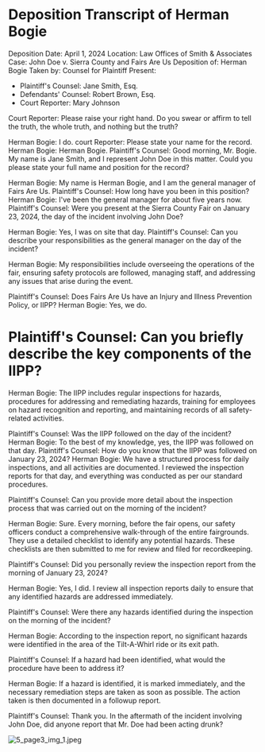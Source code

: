 # Deposition Transcript of Herman Bogie 

Deposition Date: April 1, 2024
Location: Law Offices of Smith \& Associates
Case: John Doe v. Sierra County and Fairs Are Us
Deposition of: Herman Bogie
Taken by: Counsel for Plaintiff
Present:

- Plaintiff's Counsel: Jane Smith, Esq.
- Defendants' Counsel: Robert Brown, Esq.
- Court Reporter: Mary Johnson

Court Reporter: Please raise your right hand. Do you swear or affirm to tell the truth, the whole truth, and nothing but the truth?

Herman Bogie: I do.
court Reporter: Please state your name for the record.
Herman Bogie: Herman Bogie.
Plaintiff's Counsel: Good morning, Mr. Bogie. My name is Jane Smith, and I represent John Doe in this matter. Could you please state your full name and position for the record?

Herman Bogie: My name is Herman Bogie, and I am the general manager of Fairs Are Us.
Plaintiff's Counsel: How long have you been in this position?
Herman Bogie: I've been the general manager for about five years now.
Plaintiff's Counsel: Were you present at the Sierra County Fair on January 23, 2024, the day of the incident involving John Doe?

Herman Bogie: Yes, I was on site that day.
Plaintiff's Counsel: Can you describe your responsibilities as the general manager on the day of the incident?

Herman Bogie: My responsibilities include overseeing the operations of the fair, ensuring safety protocols are followed, managing staff, and addressing any issues that arise during the event.

Plaintiff's Counsel: Does Fairs Are Us have an Injury and Illness Prevention Policy, or IIPP?
Herman Bogie: Yes, we do.

# Plaintiff's Counsel: Can you briefly describe the key components of the IIPP? 

Herman Bogie: The IIPP includes regular inspections for hazards, procedures for addressing and remediating hazards, training for employees on hazard recognition and reporting, and maintaining records of all safety-related activities.

Plaintiff's Counsel: Was the IIPP followed on the day of the incident?
Herman Bogie: To the best of my knowledge, yes, the IIPP was followed on that day.
Plaintiff's Counsel: How do you know that the IIPP was followed on January 23, 2024?
Herman Bogie: We have a structured process for daily inspections, and all activities are documented. I reviewed the inspection reports for that day, and everything was conducted as per our standard procedures.

Plaintiff's Counsel: Can you provide more detail about the inspection process that was carried out on the morning of the incident?

Herman Bogie: Sure. Every morning, before the fair opens, our safety officers conduct a comprehensive walk-through of the entire fairgrounds. They use a detailed checklist to identify any potential hazards. These checklists are then submitted to me for review and filed for recordkeeping.

Plaintiff's Counsel: Did you personally review the inspection report from the morning of January 23, 2024?

Herman Bogie: Yes, I did. I review all inspection reports daily to ensure that any identified hazards are addressed immediately.

Plaintiff's Counsel: Were there any hazards identified during the inspection on the morning of the incident?

Herman Bogie: According to the inspection report, no significant hazards were identified in the area of the Tilt-A-Whirl ride or its exit path.

Plaintiff's Counsel: If a hazard had been identified, what would the procedure have been to address it?

Herman Bogie: If a hazard is identified, it is marked immediately, and the necessary remediation steps are taken as soon as possible. The action taken is then documented in a followup report.

Plaintiff's Counsel: Thank you. In the aftermath of the incident involving John Doe, did anyone report that Mr. Doe had been acting drunk?

![5_page3_img_1.jpeg](../images/5/5_page3_img_1.jpeg)